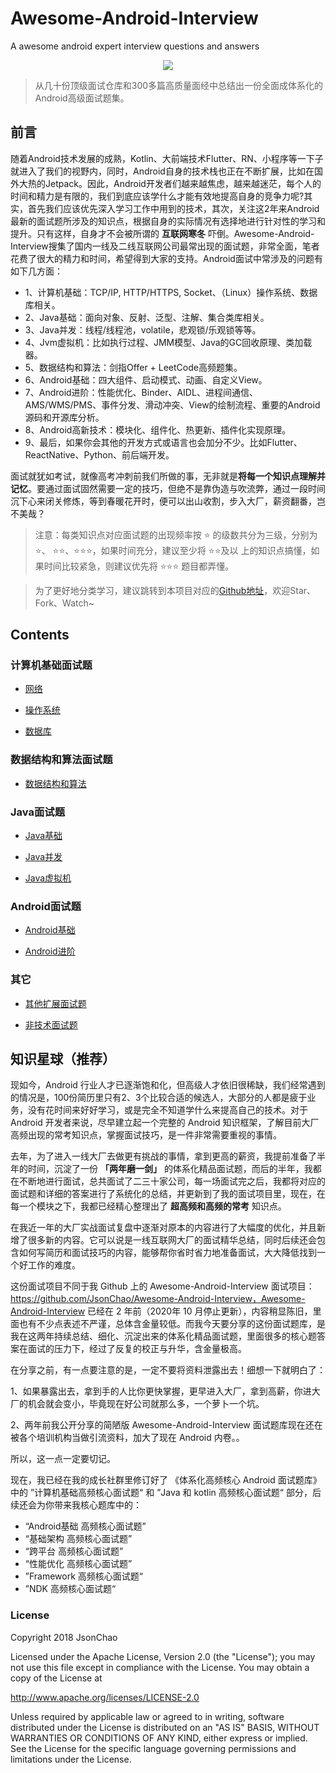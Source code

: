# Awesome-Android-Interview
A awesome  android expert interview questions and answers
<div align="center">
<img src="https://user-images.githubusercontent.com/30379002/46050218-6f81cc80-c0f8-11e8-9304-ac77597e0e49.jpg">
</div>

> 从几十份顶级面试仓库和300多篇高质量面经中总结出一份全面成体系化的Android高级面试题集。


## 前言

随着Android技术发展的成熟，Kotlin、大前端技术Flutter、RN、小程序等一下子就进入了我们的视野内，同时，Android自身的技术栈也正在不断扩展，比如在国外大热的Jetpack。因此，Android开发者们越来越焦虑，越来越迷茫，每个人的时间和精力是有限的，我们到底应该学什么才能有效地提高自身的竞争力呢?其实，首先我们应该优先深入学习工作中用到的技术，其次，关注这2年来Android最新的面试题所涉及的知识点，根据自身的实际情况有选择地进行针对性的学习和提升。只有这样，自身才不会被所谓的 **互联网寒冬** 吓倒。Awesome-Android-Interview搜集了国内一线及二线互联网公司最常出现的面试题，非常全面，笔者花费了很大的精力和时间，希望得到大家的支持。Android面试中常涉及的问题有如下几方面：

- 1、计算机基础：TCP/IP, HTTP/HTTPS, Socket、（Linux）操作系统、数据库相关。
- 2、Java基础：面向对象、反射、泛型、注解、集合类库相关。
- 3、Java并发：线程/线程池，volatile，悲观锁/乐观锁等等。
- 4、Jvm虚拟机：比如执行过程、JMM模型、Java的GC回收原理、类加载器。
- 5、数据结构和算法：剑指Offer + LeetCode高频题集。
- 6、Android基础：四大组件、启动模式、动画、自定义View。
- 7、Android进阶：性能优化、Binder、AIDL、进程间通信、AMS/WMS/PMS、事件分发、滑动冲突、View的绘制流程、重要的Android源码和开源库分析。
- 8、Android高新技术：模块化、组件化、热更新、插件化实现原理。
- 9、最后，如果你会其他的开发方式或语言也会加分不少。比如Flutter、ReactNative、Python、前后端开发。


面试就犹如考试，就像高考冲刺前我们所做的事，无非就是**将每一个知识点理解并记忆**。要通过面试固然需要一定的技巧，但绝不是靠伪造与吹流弊，通过一段时间沉下心来闭关修炼，等到春暖花开时，便可以出山收割，步入大厂，薪资翻番，岂不美哉？

> 注意：每类知识点对应面试题的出现频率按  ⭐ 的级数共分为三级，分别为 ⭐、 ⭐⭐、⭐⭐⭐，如果时间充分，建议至少将 ⭐⭐及以  上的知识点搞懂，如果时间比较紧急，则建议优先将 ⭐⭐⭐ 题目都弄懂。

> 为了更好地分类学习，建议跳转到本项目对应的[Github地址](https://github.com/JsonChao/Awesome-Android-Interview)，欢迎Star、Fork、Watch~


## Contents

### 计算机基础面试题

* [网络](https://github.com/JsonChao/Awesome-Android-Interview/blob/master/%E8%AE%A1%E7%AE%97%E6%9C%BA%E5%9F%BA%E7%A1%80/%E7%BD%91%E7%BB%9C%E9%9D%A2%E8%AF%95%E9%A2%98.md)

* [操作系统](https://github.com/JsonChao/Awesome-Android-Interview/blob/master/%E8%AE%A1%E7%AE%97%E6%9C%BA%E5%9F%BA%E7%A1%80/%E6%93%8D%E4%BD%9C%E7%B3%BB%E7%BB%9F%E9%9D%A2%E8%AF%95%E9%A2%98.md)

* [数据库](https://github.com/JsonChao/Awesome-Android-Interview/blob/master/%E8%AE%A1%E7%AE%97%E6%9C%BA%E5%9F%BA%E7%A1%80/%E6%95%B0%E6%8D%AE%E5%BA%93%E9%9D%A2%E8%AF%95%E9%A2%98.md)


### 数据结构和算法面试题

* [数据结构和算法](https://github.com/JsonChao/Awesome-Android-Interview/blob/master/%E6%95%B0%E6%8D%AE%E7%BB%93%E6%9E%84%E5%92%8C%E7%AE%97%E6%B3%95/%E6%95%B0%E6%8D%AE%E7%BB%93%E6%9E%84%E4%B8%8E%E7%AE%97%E6%B3%95.md)


### Java面试题

* [Java基础](https://github.com/JsonChao/Awesome-Android-Interview/blob/master/Java%E7%9B%B8%E5%85%B3/Java%E5%9F%BA%E7%A1%80%E9%9D%A2%E8%AF%95%E9%A2%98.md)

* [Java并发](https://github.com/JsonChao/Awesome-Android-Interview/blob/master/Java%E7%9B%B8%E5%85%B3/Java%E5%B9%B6%E5%8F%91%E9%9D%A2%E8%AF%95%E9%A2%98.md)

* [Java虚拟机](https://github.com/JsonChao/Awesome-Android-Interview/blob/master/Java%E7%9B%B8%E5%85%B3/Java%E8%99%9A%E6%8B%9F%E6%9C%BA%E9%9D%A2%E8%AF%95%E9%A2%98.md)


### Android面试题

* [Android基础](https://github.com/JsonChao/Awesome-Android-Interview/blob/master/Android%E7%9B%B8%E5%85%B3/Android%E5%9F%BA%E7%A1%80%E9%9D%A2%E8%AF%95%E9%A2%98.md)

* [Android进阶](https://github.com/JsonChao/Awesome-Android-Interview/blob/master/Android%E7%9B%B8%E5%85%B3/Android%E9%AB%98%E7%BA%A7%E9%9D%A2%E8%AF%95%E9%A2%98.md)


### 其它

* [其他扩展面试题](https://github.com/JsonChao/Awesome-Android-Interview/blob/master/%E5%85%B6%E5%AE%83/%E5%85%B6%E5%AE%83%E6%89%A9%E5%B1%95%E9%9D%A2%E8%AF%95%E9%A2%98.md)

* [非技术面试题](https://github.com/JsonChao/Awesome-Android-Interview/blob/master/%E5%85%B6%E5%AE%83/%E9%9D%9E%E6%8A%80%E6%9C%AF%E9%9D%A2%E8%AF%95%E9%A2%98.md)

## 知识星球（推荐）

现如今，Android 行业人才已逐渐饱和化，但高级人才依旧很稀缺，我们经常遇到的情况是，100份简历里只有2、3个比较合适的候选人，大部分的人都是疲于业务，没有花时间来好好学习，或是完全不知道学什么来提高自己的技术。对于 Android 开发者来说，尽早建立起一个完整的 Android 知识框架，了解目前大厂高频出现的常考知识点，掌握面试技巧，是一件非常需要重视的事情。

去年，为了进入一线大厂去做更有挑战的事情，拿到更高的薪资，我提前准备了半年的时间，沉淀了一份 **「两年磨一剑」** 的体系化精品面试题，而后的半年，我都在不断地进行面试，总共面试了二三十家公司，每一场面试完之后，我都将对应的面试题和详细的答案进行了系统化的总结，并更新到了我的面试项目里，现在，在每一个模块之下，我都已经精心整理出了 **超高频和高频的常考** 知识点。

在我近一年的大厂实战面试复盘中逐渐对原本的内容进行了大幅度的优化，并且新增了很多新的内容。它可以说是一线互联网大厂的面试精华总结，同时后续还会包含如何写简历和面试技巧的内容，能够帮你省时省力地准备面试，大大降低找到一个好工作的难度。

这份面试项目不同于我 Github 上的 Awesome-Android-Interview 面试项目：https://github.com/JsonChao/Awesome-Android-Interview，Awesome-Android-Interview 已经在 2 年前（2020年 10 月停止更新），内容稍显陈旧，里面也有不少点表述不严谨，总体含金量较低。而我今天要分享的这份面试题库，是我在这两年持续总结、细化、沉淀出来的体系化精品面试题，里面很多的核心题答案在面试的压力下，经过了反复的校正与升华，含金量极高。

在分享之前，有一点要注意的是，一定不要将资料泄露出去！细想一下就明白了：

1、如果暴露出去，拿到手的人比你更快掌握，更早进入大厂，拿到高薪，你进大厂的机会就会变小，毕竟现在好公司就那么多，一个萝卜一个坑。 

2、两年前我公开分享的简陋版 Awesome-Android-Interview 面试题库现在还在被各个培训机构当做引流资料，加大了现在 Android 内卷。。

所以，这一点一定要切记。

现在，我已经在我的成长社群里修订好了 《体系化高频核心 Android 面试题库》 中的 ”计算机基础高频核心面试题“ 和 ”Java 和 kotlin 高频核心面试题“ 部分，后续还会为你带来我核心题库中的：

- “Android基础 高频核心面试题”
- “基础架构 高频核心面试题”
- “跨平台 高频核心面试题”
- “性能优化 高频核心面试题”
- ”Framework 高频核心面试题“
- ”NDK 高频核心面试题“





### License

Copyright 2018 JsonChao

Licensed under the Apache License, Version 2.0 (the "License");
you may not use this file except in compliance with the License.
You may obtain a copy of the License at

   http://www.apache.org/licenses/LICENSE-2.0

Unless required by applicable law or agreed to in writing, software
distributed under the License is distributed on an "AS IS" BASIS,
WITHOUT WARRANTIES OR CONDITIONS OF ANY KIND, either express or implied.
See the License for the specific language governing permissions and
limitations under the License.
